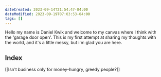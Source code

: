```yaml
---
dateCreated: 2023-09-14T21:54:47-04:00
dateModified: 2023-09-19T07:03:53-04:00
tags: []
---
```

Hello my name is Daniel Kwik and welcome to my canvas where I think with the 'garage door open'. This is my first attempt at sharing my thoughts with the world, and it's a little messy, but i'm glad you are here.
## Index

[[Isn't business only for money-hungry, greedy people?]]